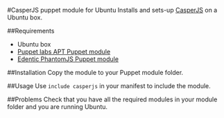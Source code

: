 #CasperJS puppet module for Ubuntu
Installs and sets-up [CasperJS](http://casperjs.org/) on a Ubuntu box.

##Requirements
- Ubuntu box
- [Puppet labs APT Puppet module](https://forge.puppetlabs.com/puppetlabs/apt)
- [Edentic PhantomJS Puppet module](https://github.com/Edentic/puppet-phantomjs)

##Installation
Copy the module to your Puppet module folder.

##Usage
Use `include casperjs` in your manifest to include the module.

##Problems
Check that you have all the required modules in your module folder and you are running Ubuntu.
